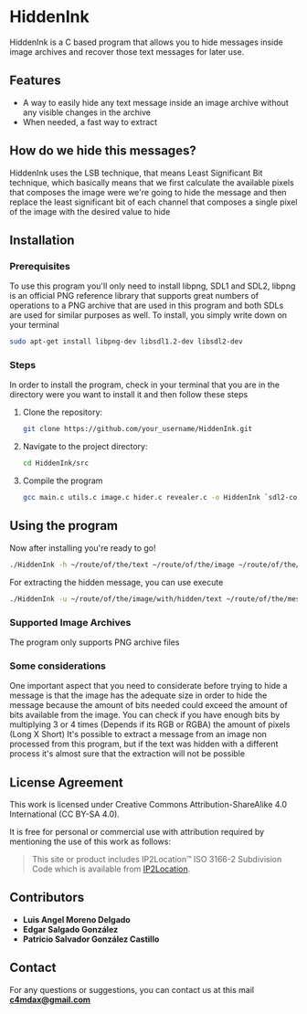 # HiddenInk

HiddenInk is a C based program that allows you to hide messages inside image archives and recover those text messages
for later use.

## Features
- A way to easily hide any text message inside an image archive without any visible changes in the archive
- When needed, a fast way to extract

## How do we hide this messages?

HiddenInk uses the LSB technique, that means Least Significant Bit technique, which basically means that we first calculate
the available pixels that composes the image were we're going to hide the message and then replace the least significant
bit of each channel that composes a single pixel of the image with the desired value to hide  


## Installation

### Prerequisites
To use this program you'll only need to install libpng, SDL1 and SDL2, libpng is an official PNG reference library
that supports great numbers of operations to a PNG archive that are used in this program and both SDLs are used for
similar purposes as well. To install, you simply write down on your terminal

```bash
sudo apt-get install libpng-dev libsdl1.2-dev libsdl2-dev
```

### Steps
In order to install the program, check in your terminal that you are in the directory were you want to install it and then
follow these steps

1. Clone the repository:
    ```bash
    git clone https://github.com/your_username/HiddenInk.git
    ```
2. Navigate to the project directory:
    ```bash
    cd HiddenInk/src
    ```
3. Compile the program
    ```bash
    gcc main.c utils.c image.c hider.c revealer.c -o HiddenInk `sdl2-config --cflags --libs` -lSDL2_image -lpng
    ```

## Using the program
Now after installing you're ready to go!

```bash
./HiddenInk -h ~/route/of/the/text ~/route/of/the/image ~/route/of/the/image/destiny
```

For extracting the hidden message, you can use execute

```bash
./HiddenInk -u ~/route/of/the/image/with/hidden/text ~/route/of/the/message/destiny
```

### Supported Image Archives
The program only supports PNG archive files

### Some considerations
One important aspect that you need to considerate before trying to hide a message is that the image has the adequate
size in order to hide the message because the amount of bits needed could exceed the amount of bits available from
the image. You can check if you have enough bits by multiplying 3 or 4 times (Depends if its RGB or RGBA) the amount of
pixels (Long X Short)
It's possible to extract a message from an image non processed from this program, but if the text was hidden with a
different process it's almost sure that the extraction will not be possible

## License Agreement
This work is licensed under Creative Commons Attribution-ShareAlike 4.0 International (CC BY-SA 4.0).

It is free for personal or commercial use with attribution required by mentioning the use of this work as follows:

> This site or product includes IP2Location™ ISO 3166-2 Subdivision Code which is available from [IP2Location](https://www.ip2location.com).

## Contributors
- **Luis Angel Moreno Delgado**
- **Edgar Salgado González**
- **Patricio Salvador González Castillo**

## Contact
For any questions or suggestions, you can contact us at this mail **c4mdax@gmail.com**

